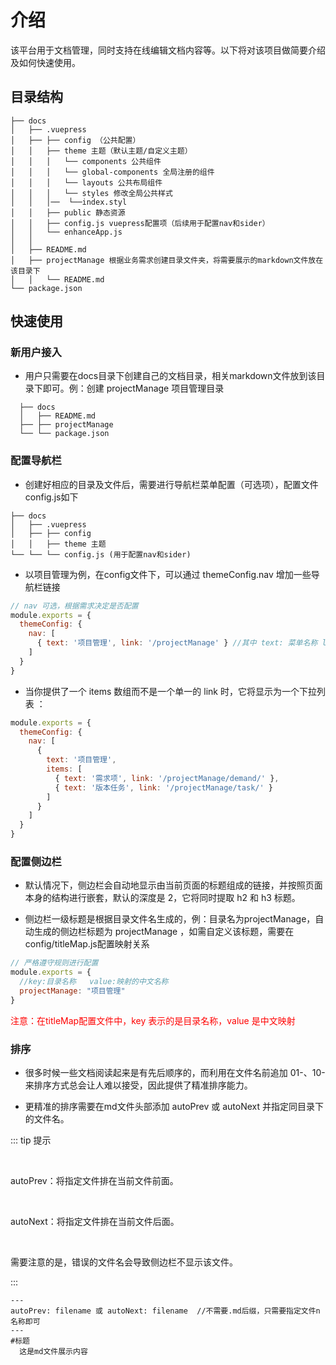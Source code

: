 # 介绍

该平台用于文档管理，同时支持在线编辑文档内容等。以下将对该项目做简要介绍及如何快速使用。

## 目录结构
```
├── docs
│   ├── .vuepress 
│   ├── ├── config （公共配置）
│   │   ├── theme 主题（默认主题/自定义主题）
│   │   │   └── components 公共组件
│   │   │   └── global-components 全局注册的组件
│   │   │   └── layouts 公共布局组件
│   │   │   └── styles 修改全局公共样式
│   │   │──  └──index.styl
│   │   ├── public 静态资源
│   │   ├── config.js vuepress配置项（后续用于配置nav和sider）
│   │   └── enhanceApp.js
│   │
│   ├── README.md
│   ├── projectManage 根据业务需求创建目录文件夹，将需要展示的markdown文件放在该目录下
│   │   └── README.md
└── package.json

```

## 快速使用

<!-- #### 该平台是一个极简静态网站生成器，所以只需要按照使用规范进行配置即可。<br/><br/> -->

### 新用户接入 

  + 用户只需要在docs目录下创建自己的文档目录，相关markdown文件放到该目录下即可。例：创建 projectManage 项目管理目录
  ```
    ├── docs
    │   ├── README.md
    ├── ├── projectManage
    └── └── package.json
  ```

### 配置导航栏
  
  + 创建好相应的目录及文件后，需要进行导航栏菜单配置（可选项），配置文件config.js如下

  ```
  ├── docs
  │   ├── .vuepress 
  │   ├── ├── config
  │   │   ├── theme 主题
  └── └── └── config.js (用于配置nav和sider)

  ```
  + 以项目管理为例，在config文件下，可以通过 themeConfig.nav 增加一些导航栏链接

  ``` js
  // nav 可选，根据需求决定是否配置
  module.exports = {
    themeConfig: {
      nav: [ 
        { text: '项目管理', link: '/projectManage' } //其中 text: 菜单名称 link: 跳转地址 
      ]
    }
  }
  ```
  + 当你提供了一个 items 数组而不是一个单一的 link 时，它将显示为一个下拉列表 ：

  ```js
  module.exports = {
    themeConfig: {
      nav: [
        {
          text: '项目管理',
          items: [
            { text: '需求项', link: '/projectManage/demand/' },
            { text: '版本任务', link: '/projectManage/task/' }
          ]
        }
      ]
    }
  }
  ```
### 配置侧边栏

  + 默认情况下，侧边栏会自动地显示由当前页面的标题组成的链接，并按照页面本身的结构进行嵌套，默认的深度是 2，它将同时提取 h2 和 h3 标题。
  
  + 侧边栏一级标题是根据目录文件名生成的，例：目录名为projectManage，自动生成的侧边栏标题为 projectManage ，如需自定义该标题，需要在config/titleMap.js配置映射关系
  
  ```js
  // 严格遵守规则进行配置
  module.exports = { 
    //key:目录名称   value:映射的中文名称
    projectManage: "项目管理"
  }
  ```
  <font color='red'>注意：在titleMap配置文件中，key 表示的是目录名称，value 是中文映射</font>
  
### 排序
  
  + 很多时候一些文档阅读起来是有先后顺序的，而利用在文件名前追加 01-、10- 来排序方式总会让人难以接受，因此提供了精准排序能力。

  + 更精准的排序需要在md文件头部添加 autoPrev 或 autoNext 并指定同目录下的文件名。

  ::: tip 提示

  <br>

  autoPrev：将指定文件排在当前文件前面。

  <br> 

  autoNext：将指定文件排在当前文件后面。

  <br>

  需要注意的是，错误的文件名会导致侧边栏不显示该文件。

  :::

  ```
  ---
  autoPrev: filename 或 autoNext: filename  //不需要.md后缀，只需要指定文件n名称即可
  ---
  #标题
    这是md文件展示内容
  ```

